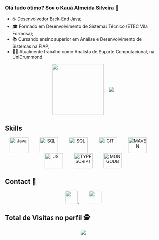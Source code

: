 ### Olá tudo ótimo? Sou o Kauã Almeida Silveira 👋

- ☕ Desenvolvedor Back-End Java;
- 🎓 Formado em Desenvolvimento de Sistemas Técnico (ETEC Vila Formosa);
- 📚 Cursando ensino superior em Análise e Desenvolvimento de Sistemas na FIAP;
- 👨‍💻 Atualmente trabalho como Analista de Suporte Computacional, na UniDrummond.

<p align="center">
    <a href="https://github.com/KauaAlmeidaSilveira">
        <img align="center" height="165"
        src="https://github-readme-stats.vercel.app/api?username=KauaAlmeidaSilveira&show_icons=true&theme=tokyonight&include_all_commits=true&count_private=true" />
    </a>
    &nbsp;&nbsp;&nbsp;
    <a href="https://github.com/KauaAlmeidaSilveira">
        <img align="center"
        src="https://github-readme-stats.vercel.app/api/top-langs/?username=KauaAlmeidaSilveira&layout=compact&langs_count=7&theme=tokyonight"/>
    </a>
</p>

## Skills
<p align="center">
    <img align="center" width="60" height="50" alt="Java" src="https://cdn.jsdelivr.net/gh/devicons/devicon/icons/java/java-original.svg"/>
    &nbsp;&nbsp;&nbsp;&nbsp;&nbsp;&nbsp;&nbsp;
    <img align="center" width="60" height="50" alt="SQL" src="https://cdn.jsdelivr.net/gh/devicons/devicon/icons/spring/spring-original.svg"/>
    &nbsp;&nbsp;&nbsp;&nbsp;&nbsp;&nbsp;&nbsp;
    <img align="center" width="60" height="50" alt="SQL" src="https://cdn.jsdelivr.net/gh/devicons/devicon/icons/mysql/mysql-original.svg"/>
    &nbsp;&nbsp;&nbsp;&nbsp;&nbsp;&nbsp;&nbsp;
    <img align="center" width="60" height="50" alt="GIT"  src="https://cdn.jsdelivr.net/gh/devicons/devicon/icons/git/git-original.svg"/>
    &nbsp;&nbsp;&nbsp;&nbsp;&nbsp;&nbsp;&nbsp;
    <img align="center" width="60" height="50" alt="MAVEN"  src="https://cdn.icon-icons.com/icons2/2107/PNG/512/file_type_maven_icon_130397.png"/>
    &nbsp;&nbsp;&nbsp;&nbsp;&nbsp;&nbsp;&nbsp;
    <img align="center" width="60" height="50" alt="JS"  src="https://cdn.jsdelivr.net/gh/devicons/devicon/icons/javascript/javascript-original.svg"/>
    &nbsp;&nbsp;&nbsp;&nbsp;&nbsp;&nbsp;&nbsp;
    <img align="center" width="60" height="50" alt="TYPESCRIPT"  src="https://cdn.jsdelivr.net/gh/devicons/devicon/icons/typescript/typescript-original.svg"/>
    &nbsp;&nbsp;&nbsp;&nbsp;&nbsp;&nbsp;&nbsp;
    <img align="center" width="60" height="50" alt="MONGODB"  src="https://cdn.jsdelivr.net/gh/devicons/devicon/icons/mongodb/mongodb-original.svg"/>
  
</p>

## Contact :iphone:

<p align="center">
    <a href="mailto:kaua.a.silveira@hotmail.com">
        <img height="40" src="https://cdn-icons-png.flaticon.com/512/732/732223.png">
    </a>
    &nbsp;&nbsp;&nbsp;&nbsp;&nbsp;&nbsp;&nbsp;
    <a href="https://www.linkedin.com/in/kaua-silveira2004/">
        <img height="40" src="https://cdn-icons-png.flaticon.com/512/3536/3536505.png">
    </a>
</p>


<p align="center"> 

 ## Total de Visitas no perfil :detective: <br>
 <p align="center"> 
   <img alingn="center" src="https://profile-counter.glitch.me/KauaAlmeidaSilveira/count.svg" />
 </p>

</p>
